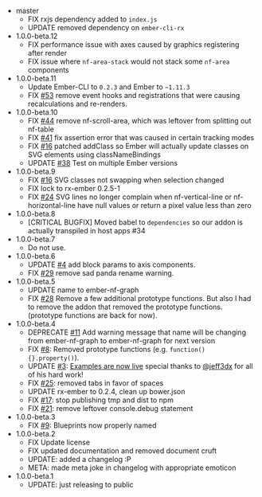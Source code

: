- master
  - FIX rxjs dependency added to `index.js`
  - UPDATE removed dependency on `ember-cli-rx`
- 1.0.0-beta.12
  - FIX performance issue with axes caused by graphics registering after render
  - FIX issue where `nf-area-stack` would not stack some `nf-area` components
- 1.0.0-beta.11
  - Update Ember-CLI to `0.2.3` and Ember to `~1.11.3`
  - FIX [#53](//github.com/Netflix/ember-nf-graph/issues/53) remove event hooks and registrations that were causing recalculations and re-renders.
- 1.0.0-beta.10
  - FIX [#44](//github.com/Netflix/ember-nf-graph/issues/44) remove nf-scroll-area, which was leftover from splitting out nf-table
  - FIX [#41](//github.com/Netflix/ember-nf-graph/issues/41) fix assertion error that was caused in certain tracking modes
  - FIX [#16](//github.com/Netflix/ember-nf-graph/issues/16) patched addClass so Ember will actually update classes on SVG elements using classNameBindings
  - UPDATE [#38](//github.com/Netflix/ember-nf-graph/issues/38) Test on multiple Ember versions
- 1.0.0-beta.9
  - FIX [#16](//github.com/Netflix/ember-nf-graph/issues/16) SVG classes not swapping when selection changed
  - FIX lock to rx-ember 0.2.5-1
  - FIX [#24](//github.com/Netflix/ember-nf-graph/issues/24) SVG lines no longer complain when nf-vertical-line or nf-horizontal-line have null values
    or return a pixel value less than zero
- 1.0.0-beta.8
  - [CRITICAL BUGFIX] Moved babel to `dependencies` so our addon is actually transpiled in host apps #34
- 1.0.0-beta.7
  - Do not use.
- 1.0.0-beta.6
  - UPDATE [#4](//github.com/Netflix/ember-nf-graph/issues/4) add block params to axis components.
  - FIX [#29](//github.com/netflix/ember-nf-graph/issues/29) remove sad panda rename warning.
- 1.0.0-beta.5
  - UPDATE name to ember-nf-graph
  - FIX [#28](//github.com/netflix/ember-nf-graph/issues/28) Remove a few additional prototype functions. But also I had to 
    remove the addon that removed the prototype functions. (prototype functions are back for now).
- 1.0.0-beta.4
  - DEPRECATE [#11](//github.com/netflix/ember-nf-graph/issues/11) Add warning message that name will be changing from ember-nf-graph 
    to ember-nf-graph for next version
  - FIX [#8](//github.com/netflix/ember-nf-graph/issues/8): Removed prototype functions (e.g. `function() {}.property()`).
  - UPDATE [#3](//github.com/netflix/ember-nf-graph/issues/3): [Examples are now live](//netflix.github.io/ember-nf-graph-examples/dist) special thanks to [@jeff3dx](//github.com/jeff3dx) 
    for all of his hard work!
  - FIX [#25](//github.com/netflix/ember-nf-graph/issues/25): removed tabs in favor of spaces
  - UPDATE rx-ember to 0.2.4, clean up bower.json
  - FIX [#17](//github.com/netflix/ember-nf-graph/pull/17): stop publishing tmp and dist to npm
  - FIX [#21](//github.com/netflix/ember-nf-graph/issues/21): remove leftover console.debug statement
- 1.0.0-beta.3
  - FIX [#9](//github.com/netflix/ember-nf-graph/issues/9): Blueprints now properly named
- 1.0.0-beta.2
  - FIX Update license
  - FIX updated documentation and removed document cruft
  - UPDATE: added a changelog :P
  - META: made meta joke in changelog with appropriate emoticon
- 1.0.0-beta.1
  - UPDATE: just releasing to public
